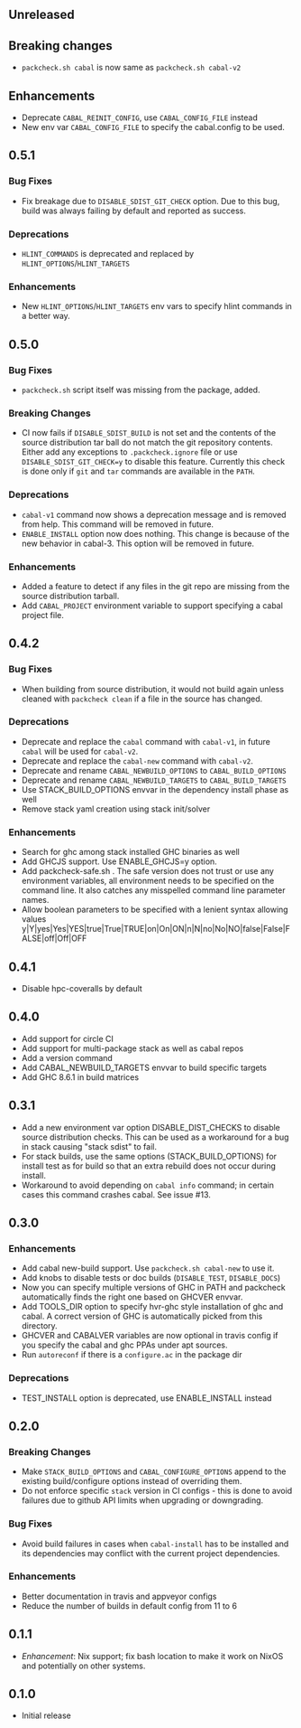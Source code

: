 ## Unreleased

## Breaking changes

* `packcheck.sh cabal` is now same as `packcheck.sh cabal-v2`

## Enhancements

* Deprecate `CABAL_REINIT_CONFIG`, use `CABAL_CONFIG_FILE` instead
* New env var `CABAL_CONFIG_FILE` to specify the cabal.config to be used.

## 0.5.1

### Bug Fixes

* Fix breakage due to `DISABLE_SDIST_GIT_CHECK` option. Due to this bug,
  build was always failing by default and reported as success.

### Deprecations

* `HLINT_COMMANDS` is deprecated and replaced by
  `HLINT_OPTIONS`/`HLINT_TARGETS`

### Enhancements

* New `HLINT_OPTIONS`/`HLINT_TARGETS` env vars to specify hlint commands in
  a better way.

## 0.5.0

### Bug Fixes

* `packcheck.sh` script itself was missing from the package, added.

### Breaking Changes

* CI now fails if `DISABLE_SDIST_BUILD` is not set and the contents
  of the source distribution tar ball do not match the git repository
  contents. Either add any exceptions to `.packcheck.ignore` file or use
  `DISABLE_SDIST_GIT_CHECK=y` to disable this feature. Currently this check is
  done only if `git` and `tar` commands are available in the `PATH`.

### Deprecations

* `cabal-v1` command now shows a deprecation message and is removed from help.
  This command will be removed in future.
* `ENABLE_INSTALL` option now does nothing. This change is because of the new
  behavior in cabal-3. This option will be removed in future.

### Enhancements

* Added a feature to detect if any files in the git repo are missing from the
  source distribution tarball.
* Add `CABAL_PROJECT` environment variable to support specifying a cabal
  project file.

## 0.4.2

### Bug Fixes

* When building from source distribution, it would not build again unless
  cleaned with `packcheck clean` if a file in the source has changed.

### Deprecations

* Deprecate and replace the `cabal` command with `cabal-v1`, in future `cabal`
  will be used for `cabal-v2`.
* Deprecate and replace the `cabal-new` command with `cabal-v2`.
* Deprecate and rename `CABAL_NEWBUILD_OPTIONS` to `CABAL_BUILD_OPTIONS`
* Deprecate and rename `CABAL_NEWBUILD_TARGETS` to `CABAL_BUILD_TARGETS`
* Use STACK_BUILD_OPTIONS envvar in the dependency install phase as well
* Remove stack yaml creation using stack init/solver

### Enhancements

* Search for ghc among stack installed GHC binaries as well
* Add GHCJS support. Use ENABLE_GHCJS=y option.
* Add packcheck-safe.sh . The safe version does not trust or use any
  environment variables, all environment needs to be specified on the command
  line. It also catches any misspelled command line parameter names.
* Allow boolean parameters to be specified with a lenient syntax allowing
  values y|Y|yes|Yes|YES|true|True|TRUE|on|On|ON|n|N|no|No|NO|false|False|FALSE|off|Off|OFF

## 0.4.1

* Disable hpc-coveralls by default

## 0.4.0

* Add support for circle CI
* Add support for multi-package stack as well as cabal repos
* Add a version command
* Add CABAL_NEWBUILD_TARGETS envvar to build specific targets
* Add GHC 8.6.1 in build matrices

## 0.3.1

* Add a new environment var option DISABLE_DIST_CHECKS to disable source
  distribution checks. This can be used as a workaround for a bug in stack
  causing "stack sdist" to fail.
* For stack builds, use the same options (STACK_BUILD_OPTIONS) for install test
  as for build so that an extra rebuild does not occur during install.
* Workaround to avoid depending on `cabal info` command; in certain cases this
  command crashes cabal. See issue #13.

## 0.3.0

### Enhancements
* Add cabal new-build support. Use `packcheck.sh cabal-new` to use it.
* Add knobs to disable tests or doc builds (`DISABLE_TEST`, `DISABLE_DOCS`)
* Now you can specify multiple versions of GHC in PATH and packcheck
  automatically finds the right one based on GHCVER envvar.
* Add TOOLS_DIR option to specify hvr-ghc style installation of ghc and
  cabal. A correct version of GHC is automatically picked from this directory.
* GHCVER and CABALVER variables are now optional in travis config if you
  specify the cabal and ghc PPAs under apt sources.
* Run `autoreconf` if there is a `configure.ac` in the package dir

### Deprecations
* TEST_INSTALL option is deprecated, use ENABLE_INSTALL instead

## 0.2.0

### Breaking Changes
* Make `STACK_BUILD_OPTIONS` and `CABAL_CONFIGURE_OPTIONS` append to the
  existing build/configure options instead of overriding them.
* Do not enforce specific `stack` version in CI configs - this is done to avoid
  failures due to github API limits when upgrading or downgrading.

### Bug Fixes
* Avoid build failures in cases when `cabal-install` has to be installed and
  its dependencies may conflict with the current project dependencies.

### Enhancements
* Better documentation in travis and appveyor configs
* Reduce the number of builds in default config from 11 to 6

## 0.1.1

* _Enhancement_: Nix support; fix bash location to make it work on NixOS and
  potentially on other systems.

## 0.1.0

* Initial release
